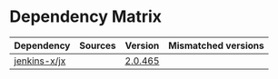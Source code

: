 # Dependency Matrix

Dependency | Sources | Version | Mismatched versions
---------- | ------- | ------- | -------------------
[jenkins-x/jx](https://github.com/jenkins-x/jx.git) |  | [2.0.465](https://github.com/jenkins-x/jx/releases/tag/v2.0.465) | 
